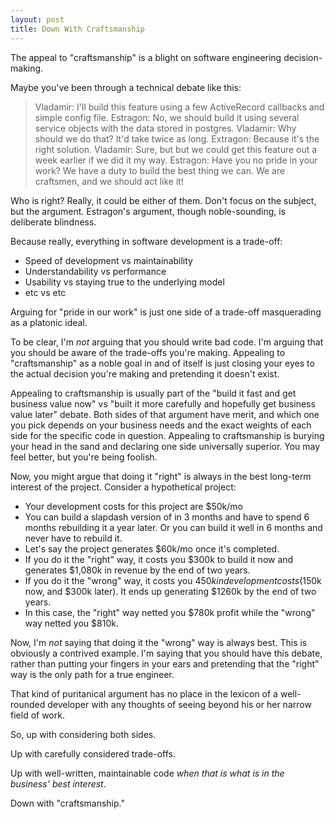 ```yaml
---
layout: post
title: Down With Craftsmanship
---
```


The appeal to "craftsmanship" is a blight on software engineering decision-making.

Maybe you've been through a technical debate like this:<!--break-->

> Vladamir: I'll build this feature using a few ActiveRecord callbacks and simple config file.
> Estragon: No, we should build it using several service objects with the data stored in postgres.
> Vladamir: Why should we do that?  It'd take twice as long.
> Extragon: Because it's the right solution.
> Vladamir: Sure, but but we could get this feature out a week earlier if we did it my way.
> Estragon: Have you no pride in your work?  We have a duty to build the best thing we can.  We are craftsmen, and we should act like it!

Who is right?  Really, it could be either of them.  Don't focus on the subject, but the argument.  Estragon's argument, though noble-sounding, is deliberate blindness.

Because really, everything in software development is a trade-off:

  - Speed of development vs maintainability
  - Understandability vs performance
  - Usability vs staying true to the underlying model
  - etc vs etc

Arguing for "pride in our work" is just one side of a trade-off masquerading as a platonic ideal.

To be clear, I'm *not* arguing that you should write bad code.  I'm arguing that you should be aware of the trade-offs you're making.  Appealing to "craftsmanship" as a noble goal in and of itself is just closing your eyes to the actual decision you're making and pretending it doesn't exist.

Appealing to craftsmanship is usually part of the "build it fast and get business value now" vs "built it more carefully and hopefully get business value later" debate.  Both sides of that argument have merit, and which one you pick depends on your business needs and the exact weights of each side for the specific code in question.  Appealing to craftsmanship is burying your head in the sand and declaring one side universally superior.  You may feel better, but you're being foolish.

Now, you might argue that doing it "right" is always in the best long-term interest of the project.  Consider a hypothetical project:

- Your development costs for this project are $50k/mo
- You can build a slapdash version of in 3 months and have to spend 6 months rebuilding it a year later.  Or you can build it well in 6 months and never have to rebuild it.
- Let's say the project generates $60k/mo once it's completed.
- If you do it the "right" way, it costs you $300k to build it now and generates $1,080k in revenue by the end of two years.
- If you do it the "wrong" way, it costs you $450k in development costs ($150k now, and $300k later).  It ends up generating $1260k by the end of two years.
- In this case, the "right" way netted you $780k profit while the "wrong" way netted you $810k.

Now, I'm *not* saying that doing it the "wrong" way is always best.  This is obviously a contrived example.  I'm saying that you should have this debate, rather than putting your fingers in your ears and pretending that the "right" way is the only path for a true engineer.

That kind of puritanical argument has no place in the lexicon of a well-rounded developer with any thoughts of seeing beyond his or her narrow field of work.

So, up with considering both sides.

Up with carefully considered trade-offs.

Up with well-written, maintainable code *when that is what is in the business' best interest*.

Down with "craftsmanship."
